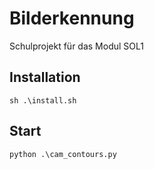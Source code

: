 # Bilderkennung

Schulprojekt für das Modul SOL1

## Installation

```
sh .\install.sh
```

## Start

```
python .\cam_contours.py
```
